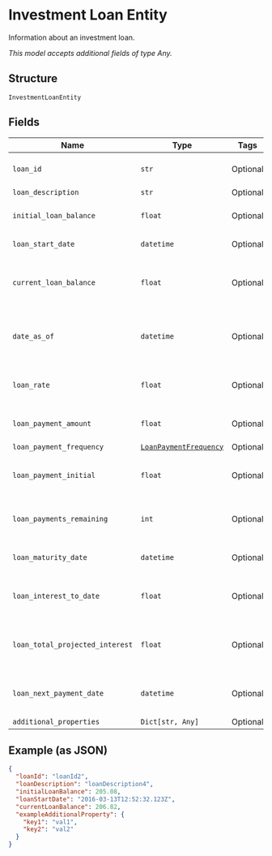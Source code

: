 
# Investment Loan Entity

Information about an investment loan.

*This model accepts additional fields of type Any.*

## Structure

`InvestmentLoanEntity`

## Fields

| Name | Type | Tags | Description |
|  --- | --- | --- | --- |
| `loan_id` | `str` | Optional | Unique identifier for this loan |
| `loan_description` | `str` | Optional | Description |
| `initial_loan_balance` | `float` | Optional | Initial loan balance amount |
| `loan_start_date` | `datetime` | Optional | Start date of the loan |
| `current_loan_balance` | `float` | Optional | Current loan principal balance amount |
| `date_as_of` | `datetime` | Optional | Date and time of current loan balance |
| `loan_rate` | `float` | Optional | Loan annual interest rate for the loan |
| `loan_payment_amount` | `float` | Optional | Loan payment amount |
| `loan_payment_frequency` | [`LoanPaymentFrequency`](../../doc/models/loan-payment-frequency.md) | Optional | - |
| `loan_payment_initial` | `float` | Optional | Initial number of loan payments |
| `loan_payments_remaining` | `int` | Optional | Remaining number of loan payments |
| `loan_maturity_date` | `datetime` | Optional | Expected loan end date |
| `loan_interest_to_date` | `float` | Optional | Total interest paid to date on this loan |
| `loan_total_projected_interest` | `float` | Optional | Total projected interest to be paid on this loan |
| `loan_next_payment_date` | `datetime` | Optional | The next payment date for the loan |
| `additional_properties` | `Dict[str, Any]` | Optional | - |

## Example (as JSON)

```json
{
  "loanId": "loanId2",
  "loanDescription": "loanDescription4",
  "initialLoanBalance": 205.08,
  "loanStartDate": "2016-03-13T12:52:32.123Z",
  "currentLoanBalance": 206.82,
  "exampleAdditionalProperty": {
    "key1": "val1",
    "key2": "val2"
  }
}
```


